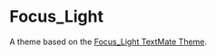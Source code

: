 # Focus_Light

A theme based on the [Focus_Light TextMate Theme](http://colorsublime.com/theme/Focus_Light).
